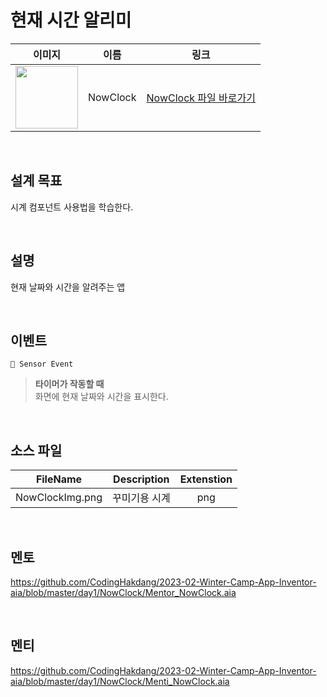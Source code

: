 # 현재 시간 알리미

|                                                            이미지                                                             |   이름   |            링크             |
| :---------------------------------------------------------------------------------------------------------------------------: | :------: | :-------------------------: |
| <img src="https://user-images.githubusercontent.com/79021544/220135927-b68464ea-d9db-459a-8e82-ca1e57288e09.png" width="100"> | NowClock | [NowClock 파일 바로가기](https://github.com/CodingHakdang/2023-02-Winter-Camp-App-Inventor-aia/tree/master/day1/NowClock) |

<br>

## 설계 목표

시계 컴포넌트 사용법을 학습한다.

<br>

## 설명

현재 날짜와 시간을 알려주는 앱

<br>

## 이벤트

```
📡 Sensor Event
```

> **타이머가 작동할 때** \
> 화면에 현재 날짜와 시간을 표시한다.

<br>

## 소스 파일
|    FileName    | Description  | Extenstion |
| :------------: | :----------: | :--------: |
| NowClockImg.png  |  꾸미기용 시계   |    png     |


<br>

## 멘토

https://github.com/CodingHakdang/2023-02-Winter-Camp-App-Inventor-aia/blob/master/day1/NowClock/Mentor_NowClock.aia

<br>

## 멘티

https://github.com/CodingHakdang/2023-02-Winter-Camp-App-Inventor-aia/blob/master/day1/NowClock/Menti_NowClock.aia
